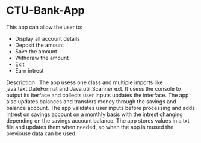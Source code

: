 # CTU-Bank-App

This app can allow the user to:
- Display all account details
- Deposit the amount
- Save the amount
- Withdraw the amount
- Exit
- Earn intrest

Description :
The app usess one class and multiple imports  like java.text.DateFormat and Java.util.Scanner ext. It usess the  console to output its iterface and collects user inputs updates the interface. The app also updates balances and transfers money through the savings and balance account. The app validates user inputs before processing and adds intrest on savings account on a monthly basis with the intrest changing depending on the savings account balance. The app stores values in a txt file and updates them when needed, so when the app is reused the previouse data can be used.
